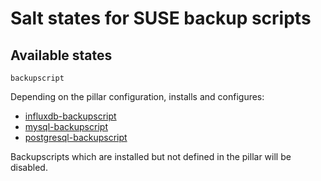 # Salt states for SUSE backup scripts

## Available states

`backupscript`

Depending on the pillar configuration, installs and configures:

- [influxdb-backupscript](https://build.opensuse.org/package/show/home:lrupp/influxdb-backupscript)
- [mysql-backupscript](https://build.opensuse.org/package/show/home:lrupp/mysql-backupscript)
- [postgresql-backupscript](https://build.opensuse.org/package/show/home:lrupp/postgresql-backupscript)

Backupscripts which are installed but not defined in the pillar will be disabled.
